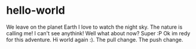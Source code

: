 # hello-world
We leave on the planet Earth
I love to watch the night sky.
The nature is calling me!
I can't see anythink!
Well what about now?
Super :P
Ok im redy for this adventure.
Hi world again :).
The pull change.
The push change.